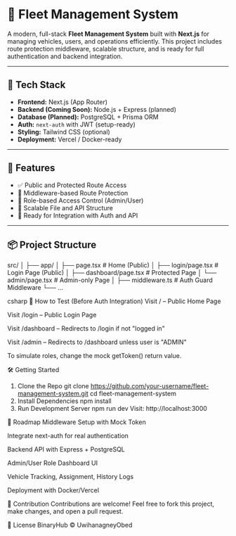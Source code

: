 # 🚛 Fleet Management System

A modern, full-stack **Fleet Management System** built with **Next.js** for managing vehicles, users, and operations efficiently. This project includes route protection middleware, scalable structure, and is ready for full authentication and backend integration.

---

## 📁 Tech Stack

- **Frontend:** Next.js (App Router)
- **Backend (Coming Soon):** Node.js + Express (planned)
- **Database (Planned):** PostgreSQL + Prisma ORM
- **Auth:** `next-auth` with JWT (setup-ready)
- **Styling:** Tailwind CSS (optional)
- **Deployment:** Vercel / Docker-ready

---

## 🚦 Features

- ✅ Public and Protected Route Access
- 🔐 Middleware-based Route Protection
- 👥 Role-based Access Control (Admin/User)
- 📄 Scalable File and API Structure
- 🚀 Ready for Integration with Auth and API

---

## 📦 Project Structure

src/
│
├── app/
│ ├── page.tsx # Home (Public)
│ ├── login/page.tsx # Login Page (Public)
│ ├── dashboard/page.tsx # Protected Page
│ └── admin/page.tsx # Admin-only Page
│
├── middleware.ts # Auth Guard Middleware
└── ...

csharp
🧪 How to Test (Before Auth Integration)
Visit / – Public Home Page

Visit /login – Public Login Page

Visit /dashboard – Redirects to /login if not "logged in"

Visit /admin – Redirects to /dashboard unless user is "ADMIN"

To simulate roles, change the mock getToken() return value.

🛠️ Getting Started
1. Clone the Repo
git clone https://github.com/your-username/fleet-management-system.git
cd fleet-management-system
2. Install Dependencies
npm install
3. Run Development Server
npm run dev
Visit: http://localhost:3000

🔮 Roadmap
 Middleware Setup with Mock Token

 Integrate next-auth for real authentication

 Backend API with Express + PostgreSQL

 Admin/User Role Dashboard UI

 Vehicle Tracking, Assignment, History Logs

 Deployment with Docker/Vercel

🤝 Contribution
Contributions are welcome! Feel free to fork this project, make changes, and open a pull request.

🪪 License
BinaryHub © UwihanagneyObed
